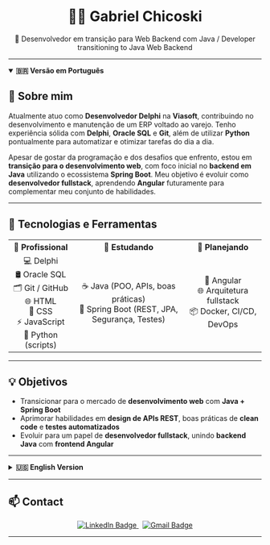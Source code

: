 <h1 align="center">👨‍💻 Gabriel Chicoski</h1>

<p align="center">🎯 Desenvolvedor em transição para Web Backend com Java / Developer transitioning to Java Web Backend</p>

---

<details open>
  <summary><strong>🇧🇷 Versão em Português</strong></summary>

## 🧠 Sobre mim

Atualmente atuo como <strong>Desenvolvedor Delphi</strong> na <strong>Viasoft</strong>, contribuindo no desenvolvimento e manutenção de um ERP voltado ao varejo. Tenho experiência sólida com <strong>Delphi</strong>, <strong>Oracle SQL</strong> e <strong>Git</strong>, além de utilizar <strong>Python</strong> pontualmente para automatizar e otimizar tarefas do dia a dia.

Apesar de gostar da programação e dos desafios que enfrento, estou em <strong>transição para o desenvolvimento web</strong>, com foco inicial no <strong>backend em Java</strong> utilizando o ecossistema <strong>Spring Boot</strong>. Meu objetivo é evoluir como <strong>desenvolvedor fullstack</strong>, aprendendo <strong>Angular</strong> futuramente para complementar meu conjunto de habilidades.

---

## 🚀 Tecnologias e Ferramentas

<div align="center">

<table>
  <tr>
    <th>💼 Profissional</th>
    <th>📘 Estudando</th>
    <th>📌 Planejando</th>
  </tr>
  <tr>
    <td align="center">
      💻 Delphi <br/>
      🛢️ Oracle SQL <br/>
      🗂️ Git / GitHub <br/>
      🌐 HTML <br/>
      🎨 CSS <br/>
      ⚡ JavaScript <br/>
      🐍 Python (scripts)
    </td>
    <td align="center">
      ☕ Java (POO, APIs, boas práticas) <br/>
      🌱 Spring Boot (REST, JPA, Segurança, Testes)
    </td>
    <td align="center">
      🧩 Angular <br/>
      🌐 Arquitetura fullstack <br/>
      📦 Docker, CI/CD, DevOps
    </td>
  </tr>
</table>

</div>

---

## 💡 Objetivos

- Transicionar para o mercado de <strong>desenvolvimento web</strong> com <strong>Java + Spring Boot</strong>
- Aprimorar habilidades em <strong>design de APIs REST</strong>, boas práticas de <strong>clean code</strong> e <strong>testes automatizados</strong>
- Evoluir para um papel de <strong>desenvolvedor fullstack</strong>, unindo <strong>backend Java</strong> com <strong>frontend Angular</strong>

</details>

---

<details>
  <summary><strong>🇺🇸 English Version</strong></summary>

## 🧠 About Me

I'm currently working as a <strong>Delphi Developer</strong> at <strong>Viasoft</strong>, contributing to the development and maintenance of a retail-focused ERP system. I have solid experience with <strong>Delphi</strong>, <strong>Oracle SQL</strong>, and <strong>Git</strong>, and I occasionally use <strong>Python</strong> to automate and optimize internal tasks.

While I enjoy programming and solving business problems, I'm currently making a career shift towards <strong>Web Development</strong>, with a focus on <strong>Java backend</strong> using the <strong>Spring Boot</strong> ecosystem. My goal is to grow into a <strong>fullstack developer</strong> by learning <strong>Angular</strong> in the near future to complement my backend skills.

---

## 🚀 Technologies & Tools

<div align="center">

<table>
  <tr>
    <th>💼 Professional</th>
    <th>📘 Currently Learning</th>
    <th>📌 Planning to Learn</th>
  </tr>
  <tr>
    <td align="center">
      💻 Delphi <br/>
      🛢️ Oracle SQL <br/>
      🗂️ Git / GitHub <br/>
      🌐 HTML <br/>
      🎨 CSS <br/>
      ⚡ JavaScript <br/>
      🐍 Python (scripts)
    </td>
    <td align="center">
      ☕ Java (OOP, APIs, best practices) <br/>
      🌱 Spring Boot (REST, JPA, Security, Testing)
    </td>
    <td align="center">
      🧩 Angular <br/>
      🌐 Fullstack architecture <br/>
      📦 Docker, CI/CD, DevOps
    </td>
  </tr>
</table>

</div>

---

## 💡 Goals

- Shift to the <strong>web development</strong> field with <strong>Java + Spring Boot</strong>
- Improve skills in <strong>REST API design</strong>, <strong>clean code</strong> principles, and <strong>automated testing</strong>
- Grow into a <strong>fullstack developer</strong> by combining <strong>Java backend</strong> with <strong>Angular frontend</strong>

</details>

---

## 📫 Contact

<p align="center">
  <a href="https://www.linkedin.com/in/gabriel-cichocki" target="_blank">
    <img src="https://img.shields.io/badge/LinkedIn-Gabriel%20Chicoski-0077B5?style=for-the-badge&logo=linkedin&logoColor=white" alt="LinkedIn Badge"/>
  </a>
  &nbsp;
  <a href="mailto:gabrielsamudiocichocki@gmail.com">
    <img src="https://img.shields.io/badge/E--mail-gabrielsamudiocichocki@gmail.com-D14836?style=for-the-badge&logo=gmail&logoColor=white" alt="Gmail Badge"/>
  </a>
</p>

---
